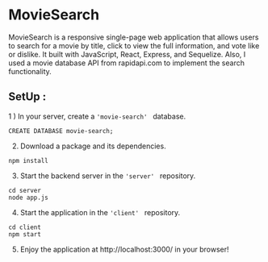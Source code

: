 # MovieSearch 

MovieSearch is a responsive single-page web application that allows users to search for a movie by title, click to view the full information, and vote like or dislike. It built with JavaScript, React, Express, and Sequelize. Also, I used a movie database API from rapidapi.com to implement the search functionality. 


## SetUp : 
1 ) In your server, create a  ```'movie-search' ``` database.
``` 
CREATE DATABASE movie-search;
```

2) Download a package and its dependencies.
```
npm install 
```

3) Start the backend server in the  ```'server' ``` repository. 
 ```
 cd server  
 node app.js  
 ```

4) Start the application in the  ```'client' ``` repository.
 ```
cd client 
npm start 
 ```

5) Enjoy the application at http://localhost:3000/ in your browser!
